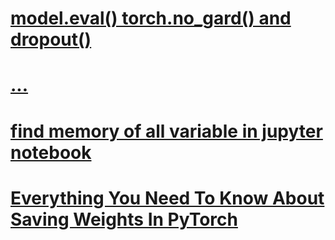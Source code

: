 # [model.eval() torch.no_gard()  and dropout()](https://androidkt.com/use-of-model-eval-and-with-torch-no_grad-in-pytorch-model-evaluate/)
# [...](https://blog.csdn.net/songyu0120/article/details/103884586)
# [find memory of all variable in jupyter notebook](https://stackoverflow.com/questions/24455615/python-how-to-display-size-of-all-variables)
# [Everything You Need To Know About Saving Weights In PyTorch](https://towardsdatascience.com/everything-you-need-to-know-about-saving-weights-in-pytorch-572651f3f8de)
